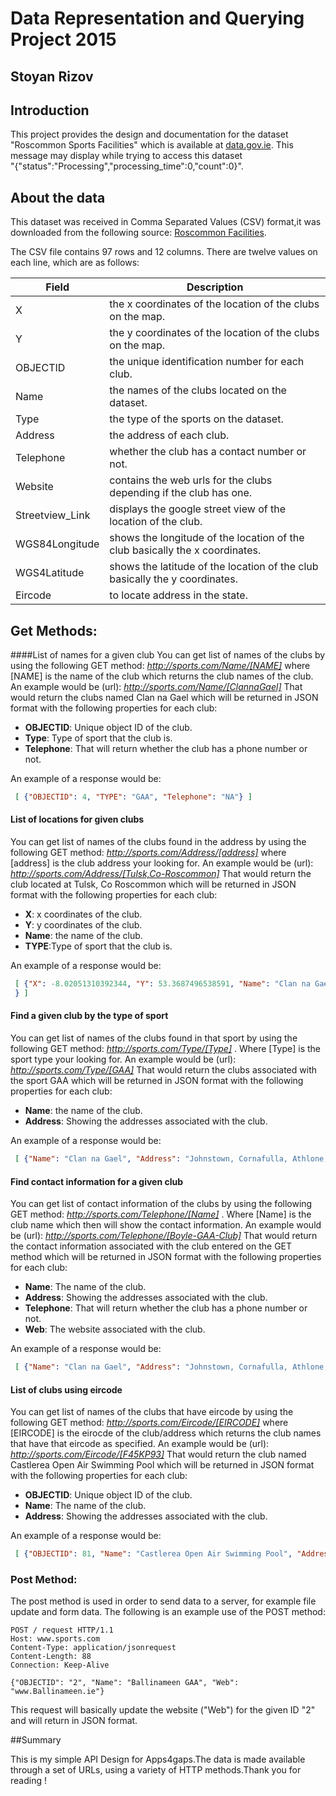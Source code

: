 # Data Representation and Querying Project 2015
## Stoyan Rizov

## Introduction
This project provides the design and documentation for the dataset "Roscommon Sports Facilities" which is available at [data.gov.ie](https://data.gov.ie/dataset/roscommon-sports-facilitiesbbc82).
This message may display while trying to access this dataset   
"{"status":"Processing","processing_time":0,"count":0}".

## About the data
This dataset was received in Comma Separated Values (CSV) format,it was downloaded from the following source: [Roscommon Facilities](https://data.gov.ie/dataset/roscommon-sports-facilitiesbbc82/resource/216a5b61-3ef0-429d-b6c9-5c272f23d9b8).

The CSV file contains 97 rows and 12 columns.
There are twelve values on each line, which are as follows:

Field | Description
------|------------
X | the x coordinates of the location of the clubs on the map.
Y | the y coordinates of the location of the clubs on the map.
OBJECTID | the unique identification number for each club.
Name | the names of the clubs located on the dataset.
Type| the type of the sports on the dataset.
Address | the address of each club.
Telephone | whether the club has a contact number or not.
Website | contains the web urls for the clubs depending if the club has one.
Streetview_Link | displays the google street view of the location of the club.
WGS84Longitude | shows the longitude of the location of the club basically the x coordinates.
WGS4Latitude | shows the latitude of the location of the club basically the y coordinates.
Eircode | to locate address in the state.

## Get Methods: 

####List of names for a given club
You can get list of names of the clubs by using the following GET method:
<em> *http://sports.com/Name/[NAME]* </em>
where [NAME] is the name of the club which returns the club names of the club.
An example would be (url):
<em> *http://sports.com/Name/[ClannaGael]* </em>
That would return the clubs named Clan na Gael which will be returned in JSON format with the following properties for each club:
- **OBJECTID**: Unique object ID of the club.
- **Type**: Type of sport that the club is.
- **Telephone**: That will return whether the club has a phone number or not.

An example of a response would be:
```json
 [ {"OBJECTID": 4, "TYPE": "GAA", "Telephone": "NA"} ]
 ```

#### List of locations for given clubs
You can get list of names of the clubs found in the address by using the following GET method:
<em> *http://sports.com/Address/[address]* </em>
where [address] is the club address your looking for.
An example would be (url):
<em> *http://sports.com/Address/[Tulsk,Co-Roscommon]* </em>
That would return the club located at Tulsk, Co Roscommon which will be returned in JSON format with the following properties for each club:
- **X**: x coordinates of the club. 
- **Y**: y coordinates of the club.
- **Name**: the name of the club.
- **TYPE**:Type of sport that the club is.

An example of a response would be:
```json
 [ {"X": -8.02051310392344, "Y": 53.3687496538591, "Name": "Clan na Gael", "TYPE": "GAA"
 } ]
 ```
 
#### Find a given club by the type of sport
 You can get list of names of the clubs found in that sport by using the following GET method:
<em> *http://sports.com/Type/[Type]* </em>.
Where [Type] is the sport type your looking for.
An example would be (url):
<em> *http://sports.com/Type/[GAA]* </em>
That would return the clubs associated with the sport GAA which will be returned in JSON format with the following properties for each club:
- **Name**: the name of the club.
- **Address**: Showing the addresses associated with the club.

An example of a response would be:
```json
 [ {"Name": "Clan na Gael", "Address": "Johnstown, Cornafulla, Athlone, Co Roscommon"} ]
 ```

#### Find contact information for a given club
You can get list of contact information of the clubs by using the  following GET method:
<em> *http://sports.com/Telephone/[Name]* </em>.
Where [Name] is the club name which then will show the contact information.
An example would be (url):
<em> *http://sports.com/Telephone/[Boyle-GAA-Club]* </em>
That would return the contact information associated with the club entered on the GET method which will be returned in JSON format with the following properties for each club:
- **Name**: The name of the club.
- **Address**: Showing the addresses associated with the club.
- **Telephone**: That will return whether the club has a phone number or not.
- **Web**: The website associated with the club.

An example of a response would be:
```json
 [ {"Name": "Clan na Gael", "Address": "Johnstown, Cornafulla, Athlone, Co Roscommon", "Telephone": "NA", "Web": " www.fuerty.roscommon.gaa.ie"} ]
 ```
#### List of clubs using eircode
You can get list of names of the clubs that have eircode by using the following GET method:
<em> *http://sports.com/Eircode/[EIRCODE]* </em>
where [EIRCODE] is the eirocde of the club/address which returns the club names that have that eircode as specified.
An example would be (url):
<em> *http://sports.com/Eircode/[F45KP93]* </em>
That would return the club named Castlerea Open Air Swimming Pool which will be returned in JSON format with the following properties for each club:
- **OBJECTID**: Unique object ID of the club.
- **Name**: The name of the club.
- **Address**: Showing the addresses associated with the club.

An example of a response would be:
```json
 [ {"OBJECTID": 81, "Name": "Castlerea Open Air Swimming Pool", "Address": "The Demesne, Castlerea, Co Roscommon" } ]
 ```

### Post Method:
The post method is used in order to send data to a server, for example file update and form data.
The following is an example use of the POST method:

```http
POST / request HTTP/1.1
Host: www.sports.com
Content-Type: application/jsonrequest
Content-Length: 88
Connection: Keep-Alive

{"OBJECTID": "2", "Name": "Ballinameen GAA", "Web": "www.Ballinameen.ie"}
```
This request will basically update the website ("Web") for the given ID "2" and will return in JSON format.

##Summary

This is my simple API Design for Apps4gaps.The data is made available through a set of URLs,
using a variety of HTTP methods.Thank you for reading !
